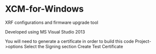 XCM-for-Windows
===============

XRF configurations and firmware upgrade tool

Developed using MS Visual Studio 2013

You will need to generate a certificate in order to build this code
Project->options
Select the Signing section
Create Test Certificate
